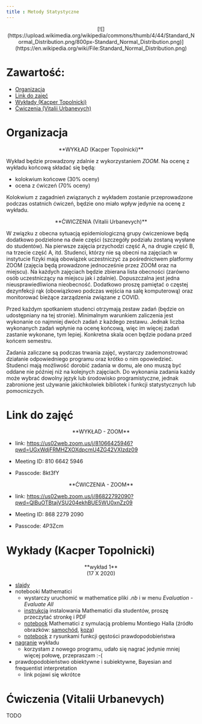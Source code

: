 ```yaml
---
title : Metody Statystyczne
---
```


<center>
[![](https://upload.wikimedia.org/wikipedia/commons/thumb/4/44/Standard_Normal_Distribution.png/800px-Standard_Normal_Distribution.png)](https://en.wikipedia.org/wiki/File:Standard_Normal_Distribution.png)
</center>



# Zawartość:

* [Organizacja](#organizacja)
* [Link do zajęć](#link-do-zajęć)
* [Wykłady (Kacper Topolnicki)](#wykłady-kacper-topolnicki)
* [Ćwiczenia (Vitalii Urbanevych)](#ćwiczenia-vitalii-urbanevych)



# Organizacja

<center>
**WYKŁAD (Kacper Topolnicki)**
</center>

Wykład będzie prowadzony zdalnie z wykorzystaniem *ZOOM*. Na ocenę z wykładu końcową składać się będą:

- kolokwium końcowe (30% oceny)
- ocena z ćwiczeń (70% oceny)

Kolokwium z zagadnień związanych z wykładem zostanie przeprowadzone podczas ostatnich ćwiczeń, 
będzie ono miało wpływ jedynie na ocenę z wykładu.

<center>
**ĆWICZENIA (Vitalii Urbanevych)**
</center>

W związku z obecna sytuacją epidemiologiczną grupy ćwiczeniowe będą dodatkowo podzielone na dwie części (szczegóły podziału zostaną wysłane do studentów). Na pierwsze zajęcia przychodzi część A, na drugie część B, na trzecie część A, itd. Studenci, którzy nie są obecni na zajęciach w instytucie fizyki mają obowiązek uczestniczyć za pośrednictwem platformy ZOOM (zajęcia będą prowadzone jednocześnie przez ZOOM oraz na miejscu). Na każdych zajęciach będzie zbierana lista obecności (zarówno osób uczestniczący na miejscu jak i zdalnie). Dopuszczalna jest jedna nieusprawiedliwiona nieobecność. Dodatkowo proszę pamiętać o częstej dezynfekcji rąk (obowiązkowo podczas wejścia na salę komputerową) oraz monitorować bieżące zarządzenia związane z COVID.

Przed każdym spotkaniem studenci otrzymają zestaw zadań (będzie on udostępniany na tej stronie). Minimalnym warunkiem zaliczenia jest wykonanie co najmniej dwóch zadań z każdego zestawu. Jednak liczba wykonanych zadań wpłynie na ocenę końcową, więc im więcej zadań zastanie wykonane, tym lepiej. Konkretna skala ocen będzie podana przed końcem semestru.

Zadania zaliczane są podczas trwania zajęć, wystarczy zademonstrować działanie odpowiedniego programu oraz krótko o nim opowiedzieć. Studenci mają możliwość dorobić zadania w domu, ale ono muszą być oddane nie później niż na kolejnych zajęciach. Do wykonania zadania każdy może wybrać dowolny język lub środowisko programistyczne, jednak zabronione jest używanie jakichkolwiek bibliotek i funkcji statystycznych lub pomocniczych.





# Link do zajęć

<center>
**WYKŁAD - ZOOM**
</center>

- link: <https://us02web.zoom.us/j/81066425946?pwd=UGxWdjFRMHZXOXdpcmU4ZG42VXIzdz09>

- Meeting ID: 810 6642 5946

- Passcode: 8kt3fY

<center>
**ĆWICZENIA - ZOOM**
</center>

- link: <https://us02web.zoom.us/j/86822792090?pwd=QlBuOTBtajVSU204ekhBUE5WU0xnZz09>

- Meeting ID: 868 2279 2090

- Passcode: 4P3Zcm


# Wykłady (Kacper Topolnicki)


<center>
**wykład 1**
</center>

<center>
(17 X 2020)
</center>

- [slajdy](./start/pl/010_Nauczanie/005_Metody_Statystyczne_(zima_2020-2021)/010_Wykłady_(Kacper_Topolnicki)/wykład_2020-10-17-Note-11-22.pdf)
- notebooki Mathematici
  - wystarczy uruchomić w mathematice pliki *.nb* i w menu *Evaluation - Evaluate All*
  - [instrukcja](https://kacpertopol.github.io/000pl.html) instalowania Mathematici dla studentów, proszę przeczytać stronkę i PDF
  - [notebook](./start/pl/010_Nauczanie/005_Metody_Statystyczne_(zima_2020-2021)/010_Wykłady_(Kacper_Topolnicki)/mh.zip) Mathematici z symulacją problemu Montiego Halla (źródło obrazków: [samochód](https://commons.wikimedia.org/wiki/File:Blue_old_car.svg), [koza](https://commons.wikimedia.org/wiki/File:Goat_cartoon_04.svg))
  - [notebook](./start/pl/010_Nauczanie/005_Metody_Statystyczne_(zima_2020-2021)/010_Wykłady_(Kacper_Topolnicki)/fgp.zip) z rysunkami funkcji gęstości prawdopodobieństwa
- [nagranie](https://ujchmura-my.sharepoint.com/:v:/g/personal/kacper_topolnicki_uj_edu_pl/EfTfTfuFUqZLmpmjoTbBXIsBKA-UwlkDye92ebZnI3iHbw?e=xO8zWw) wykładu
  - korzystam z nowego programu, udało się nagrać jedynie mniej więcej połowę, przepraszam :-(
- prawdopodobieństwo obiektywne i subiektywne, Bayesian and frequentist interpretation
  - link pojawi się wkrótce


# Ćwiczenia (Vitalii Urbanevych)

TODO

